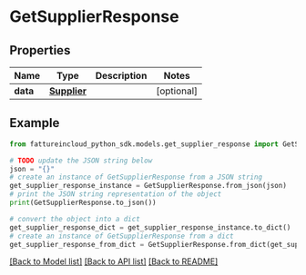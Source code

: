 # GetSupplierResponse


## Properties

Name | Type | Description | Notes
------------ | ------------- | ------------- | -------------
**data** | [**Supplier**](Supplier.md) |  | [optional] 

## Example

```python
from fattureincloud_python_sdk.models.get_supplier_response import GetSupplierResponse

# TODO update the JSON string below
json = "{}"
# create an instance of GetSupplierResponse from a JSON string
get_supplier_response_instance = GetSupplierResponse.from_json(json)
# print the JSON string representation of the object
print(GetSupplierResponse.to_json())

# convert the object into a dict
get_supplier_response_dict = get_supplier_response_instance.to_dict()
# create an instance of GetSupplierResponse from a dict
get_supplier_response_from_dict = GetSupplierResponse.from_dict(get_supplier_response_dict)
```
[[Back to Model list]](../README.md#documentation-for-models) [[Back to API list]](../README.md#documentation-for-api-endpoints) [[Back to README]](../README.md)


